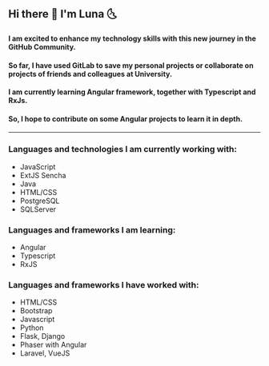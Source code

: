 ## Hi there 👋 I'm Luna 🌜

#### I am excited to enhance my technology skills with this new journey in the **GitHub Community**.
#### So far, I have used GitLab to save my personal projects or collaborate on projects of friends and colleagues at University.

#### I am currently learning **Angular** framework, together with Typescript and RxJs. 
#### So, I hope to contribute on some Angular projects to learn it in depth.

---

### Languages and technologies I am currently working with:
* JavaScript
* ExtJS Sencha
* Java
* HTML/CSS
* PostgreSQL
* SQLServer

### Languages and frameworks I am learning:
* Angular
* Typescript
* RxJS
  
### Languages and frameworks I have worked with:
* HTML/CSS
* Bootstrap
* Javascript
* Python
* Flask, Django
* Phaser with Angular
* Laravel, VueJS

<!--
**luna-cinotti/luna-cinotti** is a ✨ _special_ ✨ repository because its `README.md` (this file) appears on your GitHub profile.

Here are some ideas to get you started:

- 🔭 I’m currently working on ...
- 🌱 I’m currently learning ...
- 👯 I’m looking to collaborate on ...
- 🤔 I’m looking for help with ...
- 💬 Ask me about ...
- 📫 How to reach me: ...
- 😄 Pronouns: ...
- ⚡ Fun fact: ...
-->
